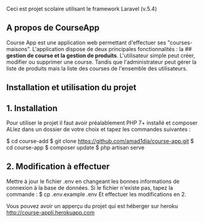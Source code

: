 Ceci est projet scolaire utilisant le framework Laravel (v.5.4)
## A propos de CourseApp

Course App est une application web permettant d'effectuer ses "courses-maisons". 
L'application dispose de deux principales fonctionnalités : la ## <b>gestion de course et la gestion de produits</b>. 
L'utilisateur simple peut créer, modifier ou supprimer une course. Tandis que l'administrateur peut gérer la liste de produits mais la liste des courses de l'ensemble des utilisateurs.

## Installation et  utilisation du projet
## 1. Installation
Pour utiliser le projet il faut avoir préalablement PHP 7+ installé et composer
ALlez dans un dossier de votre choix et tapez les commandes suivantes :

$ cd course-add
$ git clone https://github.com/amad1dia/course-app.git
$ cd course-app
$ composer update
$ php artisan serve
## 2. Modification à effectuer
Mettre à jour le fichier .env en changeant les bonnes informations de connexion à la base de données.
Si le fichier n'existe pas, tapez la commande :
$ cp .env.example .env
Et effectuer les modifications en 2.

Vous pouvez avoir un apperçu du projet qui est héberger sur heroku
http://course-appli.herokuapp.com


